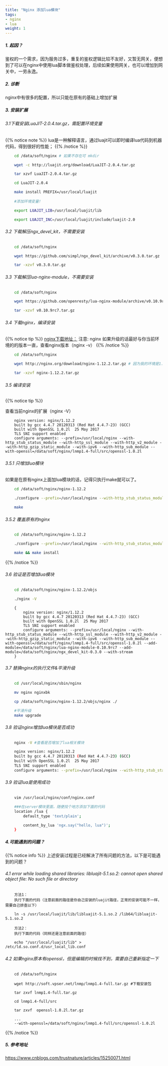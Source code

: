 ```yaml
---
title: "Nginx 添加lua模块"
tags: 
- nginx
- lua
weight: 1
---
```

##### 1. 起因？
鉴权的一个需求，因为服务过多，重复的鉴权逻辑比较不友好，又暂无网关，便想到了可以在nginx中使用lua脚本做鉴权处理，后续如果使用网关，也可以增加到网关中，一劳永逸。

##### 2. 诊断
nginx中有很多的配置，所以只能在原有的基础上增加扩展

##### 3. 安装扩展

###### 3.1下载安装LuaJIT-2.0.4.tar.gz，需配置环境变量
{{% notice note %}}
lua是一种解释语言，通过luajit可以即时编译lua代码到机器代码，得到很好的性能；
{{% /notice %}}

```bash
    cd /data/soft/nginx # 如果不存在可 mkdir

    wget -c http://luajit.org/download/LuaJIT-2.0.4.tar.gz

    tar xzvf LuaJIT-2.0.4.tar.gz

    cd LuaJIT-2.0.4

    make install PREFIX=/usr/local/luajit
    
    #添加环境变量!

    export LUAJIT_LIB=/usr/local/luajit/lib

    export LUAJIT_INC=/usr/local/luajit/include/luajit-2.0
```

###### 3.2 下载解压ngx_devel_kit，不需要安装
```bash
    cd /data/soft/nginx

    wget https://github.com/simpl/ngx_devel_kit/archive/v0.3.0.tar.gz

    tar -xzvf v0.3.0.tar.gz
```

###### 3.3 下载解压lua-nginx-module，不需要安装
```bash
    cd /data/soft/nginx

    wget https://github.com/openresty/lua-nginx-module/archive/v0.10.9rc7.tar.gz

    tar -xzvf v0.10.9rc7.tar.gz
```

###### 3.4 下载nginx，编译安装
{{% notice tip %}}
[nginx下载地址：](http://nginx.org/download/)
注意: nginx 如果升级的话最好与你当前环境的的版本一直，查看nginx版本（nginx -v）
{{% /notice %}}

```bash
    cd /data/soft/nginx

    wget http://nginx.org/download/nginx-1.12.2.tar.gz # 因为我的环境是1.12.2 所以下载了这个版本，如果其他版本，可以直接更改版本号

    tar -xzvf nginx-1.12.2.tar.gz
```

###### 3.5 编译安装
{{% notice tip %}}

查看当前nginx的扩展（nginx -V）

```text
    nginx version: nginx/1.12.2
    built by gcc 4.4.7 20120313 (Red Hat 4.4.7-23) (GCC) 
    built with OpenSSL 1.0.2l  25 May 2017
    TLS SNI support enabled
    configure arguments: --prefix=/usr/local/nginx --with-http_stub_status_module --with-http_ssl_module --with-http_v2_module --with-http_gzip_static_module --with-ipv6 --with-http_sub_module --with-openssl=/data/soft/nginx/lnmp1.4-full/src/openssl-1.0.2l
```

###### 3.5.1 只增加lua模块
如果是在原有nginx上面加lua模块的话，记得只执行make就可以了。

```bash
    cd /data/soft/nginx/nginx-1.12.2

    ./configure --prefix=/usr/local/nginx --with-http_stub_status_module --with-http_ssl_module --with-http_v2_module --with-http_gzip_static_module --with-ipv6 --with-http_sub_module --with-openssl=/data/soft/nginx/lnmp1.4-full/src/openssl-1.0.2l --add-module=/data/soft/nginx/lua-nginx-module-0.10.9rc7 --add-module=/data/soft/nginx/ngx_devel_kit-0.3.0 --with-stream

    make
```

###### 3.5.2 覆盖原有的nginx
```bash
    cd /data/soft/nginx/nginx-1.12.2

    ./configure --prefix=/usr/local/nginx --with-http_stub_status_module --with-http_ssl_module --with-http_v2_module --with-http_gzip_static_module --with-ipv6 --with-http_sub_module --with-openssl=/data/soft/nginx/lnmp1.4-full/src/openssl-1.0.2l --add-module=/data/soft/nginx/lua-nginx-module-0.10.9rc7 --add-module=/data/soft/nginx/ngx_devel_kit-0.3.0 --with-stream

    make && make install
```
{{% /notice %}}

###### 3.6 验证是否增加lua模块
```bash
    cd /data/soft/nginx/nginx-1.12.2/objs

    ./nginx -V
```
```nginx
    {
        nginx version: nginx/1.12.2
        built by gcc 4.4.7 20120313 (Red Hat 4.4.7-23) (GCC) 
        built with OpenSSL 1.0.2l  25 May 2017
        TLS SNI support enabled
        configure arguments: --prefix=/usr/local/nginx --with-http_stub_status_module --with-http_ssl_module --with-http_v2_module --with-http_gzip_static_module --with-ipv6 --with-http_sub_module --with-openssl=/data/soft/nginx/lnmp1.4-full/src/openssl-1.0.2l --add-module=/data/soft/nginx/lua-nginx-module-0.10.9rc7 --add-module=/data/soft/nginx/ngx_devel_kit-0.3.0 --with-stream
    }
```

###### 3.7 替换nginx的执行文件&平滑升级
```bash
    cd /usr/local/nginx/sbin/nginx

    mv nginx nginxbk

    cp /data/soft/nginx/nginx-1.12.2/objs/nginx ./

    #平滑升级
    make upgrade
```

###### 3.8 验证nginx增加lua模块是否成功
```bash
    nginx -V #查看是否增加了lua相关模块

    nginx version: nginx/1.12.2
    built by gcc 4.4.7 20120313 (Red Hat 4.4.7-23) (GCC) 
    built with OpenSSL 1.0.2l  25 May 2017
    TLS SNI support enabled
    configure arguments: --prefix=/usr/local/nginx --with-http_stub_status_module --with-http_ssl_module --with-http_v2_module --with-http_gzip_static_module --with-ipv6 --with-http_sub_module --with-openssl=/data/soft/nginx/lnmp1.4-full/src/openssl-1.0.2l --add-module=/data/soft/nginx/lua-nginx-module-0.10.9rc7 --add-module=/data/soft/nginx/ngx_devel_kit-0.3.0 --with-stream
```

###### 3.9 验证lua是使用成功
```bash
    vim /usr/local/nginx/conf/nginx.conf

    ###在server模块里面，随便找个地方添加下面的代码
    location /lua {
        default_type 'text/plain';

        content_by_lua 'ngx.say("hello, lua")';
    }
```

##### 4.可能遇到的问题？
{{% notice info %}}
上述安装过程是已经解决了所有问题的方法，以下是可能遇到的问题？

###### 4.1 error while loading shared libraries: libluajit-5.1.so.2: cannot open shared object file: No such file or directory
```text
    方法1：
    执行下面的代码（注意前面的路径是你自己安装的luajit路径，正常的安装可能不一样，需要自己排查以下）

    ln -s /usr/local/luajit/lib/libluajit-5.1.so.2 /lib64/libluajit-5.1.so.2

    方法2：
    执行下面的代码（同样还是注意前面的路径）

    echo "/usr/local/luajit/lib" > /etc/ld.so.conf.d/usr_local_lib.conf
```
###### 4.2 如果nginx原本有openssl，但是编辑的时候找不到，需要自己重新指定一下
```text
    cd /data/soft/nginx

    wget http://soft.vpser.net/lnmp/lnmp1.4-full.tar.gz #下载安装包

    tar zxvf lnmp1.4-full.tar.gz

    cd lnmp1.4-full/src

    tar zxvf  openssl-1.0.2l.tar.gz

    ...
    --with-openssl=/data/soft/nginx/lnmp1.4-full/src/openssl-1.0.2l
```
{{% /notice %}}

##### 5. 参考地址
https://www.cnblogs.com/trustnature/articles/15250071.html


